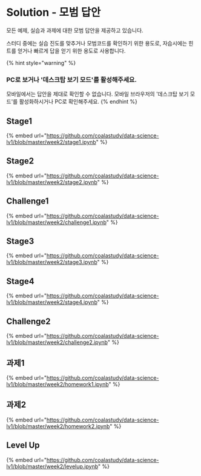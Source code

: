 # Solution - 모범 답안

모든 예제, 실습과 과제에 대한 모범 답안을 제공하고 있습니다.

스터디 중에는 실습 진도를 맞추거나 모범코드를 확인하기 위한 용도로, 자습시에는 힌트를 얻거나 빠르게 답을 얻기 위한 용도로 사용합니다.

{% hint style="warning" %}
### PC로 보거나 '데스크탑 보기 모드'를 활성해주세요.

모바일에서는 답안을 제대로 확인할 수 없습니다. 모바일 브라우저의 '데스크탑 보기 모드'를 활성화하시거나 PC로 확인해주세요.
{% endhint %}

## Stage1

{% embed url="https://github.com/coalastudy/data-science-lv1/blob/master/week2/stage1.ipynb" %}

## Stage2

{% embed url="https://github.com/coalastudy/data-science-lv1/blob/master/week2/stage2.ipynb" %}

## Challenge1

{% embed url="https://github.com/coalastudy/data-science-lv1/blob/master/week2/challenge1.ipynb" %}

## Stage3

{% embed url="https://github.com/coalastudy/data-science-lv1/blob/master/week2/stage3.ipynb" %}

## Stage4

{% embed url="https://github.com/coalastudy/data-science-lv1/blob/master/week2/stage4.ipynb" %}

## Challenge2

{% embed url="https://github.com/coalastudy/data-science-lv1/blob/master/week2/challenge2.ipynb" %}

## 과제1

{% embed url="https://github.com/coalastudy/data-science-lv1/blob/master/week2/homework1.ipynb" %}

## 과제2

{% embed url="https://github.com/coalastudy/data-science-lv1/blob/master/week2/homework2.ipynb" %}

## Level Up

{% embed url="https://github.com/coalastudy/data-science-lv1/blob/master/week2/levelup.ipynb" %}



